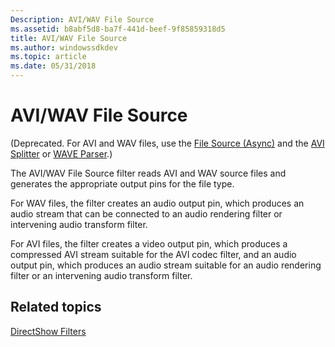 ```yaml
---
Description: AVI/WAV File Source
ms.assetid: b8abf5d8-ba7f-441d-beef-9f85859318d5
title: AVI/WAV File Source
ms.author: windowssdkdev
ms.topic: article
ms.date: 05/31/2018
---
```


# AVI/WAV File Source

(Deprecated. For AVI and WAV files, use the [File Source (Async)](file-source--async--filter.md) and the [AVI Splitter](avi-splitter-filter.md) or [WAVE Parser](wave-parser-filter.md).)

The AVI/WAV File Source filter reads AVI and WAV source files and generates the appropriate output pins for the file type.

For WAV files, the filter creates an audio output pin, which produces an audio stream that can be connected to an audio rendering filter or intervening audio transform filter.

For AVI files, the filter creates a video output pin, which produces a compressed AVI stream suitable for the AVI codec filter, and an audio output pin, which produces an audio stream suitable for an audio rendering filter or an intervening audio transform filter.

## Related topics

<dl> <dt>

[DirectShow Filters](directshow-filters.md)
</dt> </dl>

 

 



